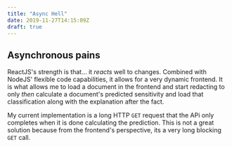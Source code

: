 ```yaml
---
title: "Async Hell"
date: 2019-11-27T14:15:09Z
draft: true
---
```


## Asynchronous pains

ReactJS's strength is that... it _reacts_ well to changes. Combined with NodeJS' flexible code capabilities, it allows for a very dynamic frontend. It is what allows me to load a document in the frontend and start redacting to only _then_ calculate a document's predicted sensitivity and load that classification along with the explanation after the fact.

My current implementation is a long HTTP `GET` request that the APi only completes when it is done calculating the prediction. This is not a great solution because from the frontend's perspective, its a very long blocking `GET` call.
